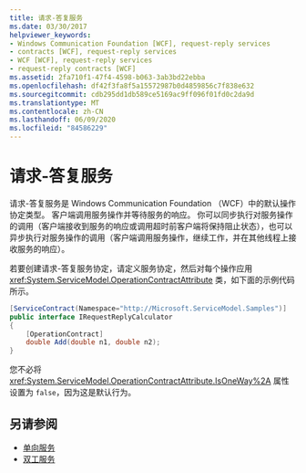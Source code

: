 ```yaml
---
title: 请求-答复服务
ms.date: 03/30/2017
helpviewer_keywords:
- Windows Communication Foundation [WCF], request-reply services
- contracts [WCF], request-reply services
- WCF [WCF], request-reply services
- request-reply contracts [WCF]
ms.assetid: 2fa710f1-47f4-4598-b063-3ab3bd22ebba
ms.openlocfilehash: df42f3fa8f5a15572987b0d4859856c7f838e632
ms.sourcegitcommit: cdb295dd1db589ce5169ac9ff096f01fd0c2da9d
ms.translationtype: MT
ms.contentlocale: zh-CN
ms.lasthandoff: 06/09/2020
ms.locfileid: "84586229"
---
```

# <a name="request-reply-services"></a>请求-答复服务
请求-答复服务是 Windows Communication Foundation （WCF）中的默认操作协定类型。 客户端调用服务操作并等待服务的响应。 你可以同步执行对服务操作的调用（客户端接收到服务的响应或调用超时前客户端将保持阻止状态），也可以异步执行对服务操作的调用（客户端调用服务操作，继续工作，并在其他线程上接收服务的响应）。  
  
 若要创建请求-答复服务协定，请定义服务协定，然后对每个操作应用 <xref:System.ServiceModel.OperationContractAttribute> 类，如下面的示例代码所示。  
  
```csharp
[ServiceContract(Namespace="http://Microsoft.ServiceModel.Samples")]  
public interface IRequestReplyCalculator  
{  
    [OperationContract]  
    double Add(double n1, double n2);  
}  
```  
  
 您不必将 <xref:System.ServiceModel.OperationContractAttribute.IsOneWay%2A> 属性设置为 `false`，因为这是默认行为。  
  
## <a name="see-also"></a>另请参阅

- [单向服务](one-way-services.md)
- [双工服务](duplex-services.md)
